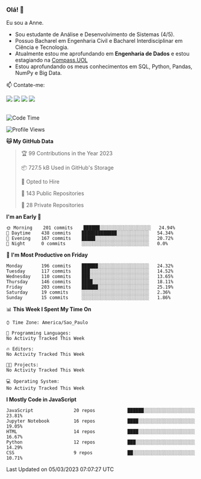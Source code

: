 ### Olá! 👋
Eu sou a Anne. 
- Sou estudante de Análise e Desenvolvimento de Sistemas (4/5).
- Possuo Bacharel em Engenharia Civil e Bacharel Interdisciplinar em Ciência e Tecnologia.
- Atualmente estou me aprofundando em **Engenharia de Dados** e estou estagiando na [Compass.UOL](https://compass.uol/pt/home/) 
- Estou aprofundando os meus conhecimentos em SQL, Python, Pandas, NumPy e Big Data.

📫 Contate-me: 

<div>
<a href="https://www.instagram.com/annekarolinefc/" target="_blank"><img src="https://img.shields.io/badge/-Instagram-%23E4405F?style=for-the-badge&logo=instagram&logoColor=white" target="_blank"></a> 
<a href = "mailto:annekarolinefc@gmail.com"><img src="https://img.shields.io/badge/-Gmail-%23333?style=for-the-badge&logo=gmail&logoColor=white" target="_blank"></a>
<a href="https://www.linkedin.com/in/devannekarolinefc/" target="_blank"><img src="https://img.shields.io/badge/-LinkedIn-%230077B5?style=for-the-badge&logo=linkedin&logoColor=white" target="_blank"></a> 
<a href="https://api.whatsapp.com/send?phone=5533991375118&text=Ol%C3%A1%20Anne!%20" target="_blank"><img src="https://img.shields.io/badge/WhatsApp-25D366?style=for-the-badge&logo=whatsapp&logoColor=white" target="_blank"></a>
</div>

  
<!--
  <img align="center" alt="Anne-An" height="30" width="40" src="https://github.com/devicons/devicon/blob/master/icons/angularjs/angularjs-original.svg">
-->

</br>

<!--START_SECTION:waka-->
![Code Time](http://img.shields.io/badge/Code%20Time-139%20hrs%2032%20mins-blue)

![Profile Views](http://img.shields.io/badge/Profile%20Views-0-blue)

**🐱 My GitHub Data** 

> 🏆 99 Contributions in the Year 2023
 > 
> 📦 727.5 kB Used in GitHub's Storage 
 > 
> 💼 Opted to Hire
 > 
> 📜 143 Public Repositories 
 > 
> 🔑 28 Private Repositories  
 > 
**I'm an Early 🐤** 

```text
🌞 Morning    201 commits    ██████░░░░░░░░░░░░░░░░░░░   24.94% 
🌇 Daytime    438 commits    █████████████░░░░░░░░░░░░   54.34% 
🌃 Evening    167 commits    █████░░░░░░░░░░░░░░░░░░░░   20.72% 
🌙 Night      0 commits      ░░░░░░░░░░░░░░░░░░░░░░░░░   0.0%

```
📅 **I'm Most Productive on Friday** 

```text
Monday       196 commits    ██████░░░░░░░░░░░░░░░░░░░   24.32% 
Tuesday      117 commits    ███░░░░░░░░░░░░░░░░░░░░░░   14.52% 
Wednesday    110 commits    ███░░░░░░░░░░░░░░░░░░░░░░   13.65% 
Thursday     146 commits    ████░░░░░░░░░░░░░░░░░░░░░   18.11% 
Friday       203 commits    ██████░░░░░░░░░░░░░░░░░░░   25.19% 
Saturday     19 commits     ░░░░░░░░░░░░░░░░░░░░░░░░░   2.36% 
Sunday       15 commits     ░░░░░░░░░░░░░░░░░░░░░░░░░   1.86%

```


📊 **This Week I Spent My Time On** 

```text
⌚︎ Time Zone: America/Sao_Paulo

💬 Programming Languages: 
No Activity Tracked This Week

🔥 Editors: 
No Activity Tracked This Week

🐱‍💻 Projects: 
No Activity Tracked This Week

💻 Operating System: 
No Activity Tracked This Week

```

**I Mostly Code in JavaScript** 

```text
JavaScript               20 repos            ██████░░░░░░░░░░░░░░░░░░░   23.81% 
Jupyter Notebook         16 repos            ████░░░░░░░░░░░░░░░░░░░░░   19.05% 
HTML                     14 repos            ████░░░░░░░░░░░░░░░░░░░░░   16.67% 
Python                   12 repos            ███░░░░░░░░░░░░░░░░░░░░░░   14.29% 
CSS                      9 repos             ██░░░░░░░░░░░░░░░░░░░░░░░   10.71%

```



 Last Updated on 05/03/2023 07:07:27 UTC
<!--END_SECTION:waka-->
  
